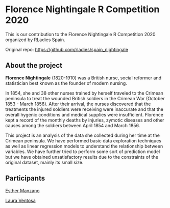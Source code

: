 # Florence Nightingale R Competition 2020

This is our contribution to the Florence Nightingale R Competition 2020 organized by RLadies Spain.

Original repo: https://github.com/rladies/spain_nightingale

## About the project

**Florence Nightingale** (1820-1910) was a British nurse, social reformer and statistician best known as the founder of modern nursing. 

In 1854, she and 38 other nurses trained by herself traveled to the Crimean peninsula to treat the wounded British soldiers in the Crimean War (October 1853 - March 1856). After their arrival, the nurses discovered that the treatments the injured soldiers were receiving were inaccurate and that the overall hygenic conditions and medical supplies were insufficient. Florence kept a record of the monthly deaths by injuries, zymotic diseases and other causes among the soldiers between April 1854 and March 1856.

This project is an analysis of the data she collected during her time at the Crimean peninsula. We have performed basic data exploration techniques as well as linear regression models to understand the relationship between variables. We have further tried to perform some sort of prediction model but we have obtained unsatisfactory results due to the constraints of the original dataset, mainly its small size.

## Participants

[Esther Manzano](https://github.com/esthermanz)

[Laura Ventosa](https://github.com/lventosa)

